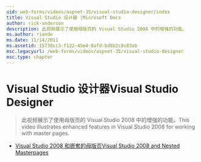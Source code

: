 ```yaml
---
uid: web-forms/videos/aspnet-35/visual-studio-designer/index
title: Visual Studio 设计器 |Microsoft Docs
author: rick-anderson
description: 此视频展示了使用母版页的 Visual Studio 2008 中的增强的功能。
ms.author: riande
ms.date: 11/14/2011
ms.assetid: 15730cc3-f122-45e4-8afd-bd8b2c8c83ab
msc.legacyurl: /web-forms/videos/aspnet-35/visual-studio-designer
msc.type: chapter
---
```

<a name="visual-studio-designer"></a><span data-ttu-id="5d5cc-103">Visual Studio 设计器</span><span class="sxs-lookup"><span data-stu-id="5d5cc-103">Visual Studio Designer</span></span>
====================
> <span data-ttu-id="5d5cc-104">此视频展示了使用母版页的 Visual Studio 2008 中的增强的功能。</span><span class="sxs-lookup"><span data-stu-id="5d5cc-104">This video illustrates enhanced features in Visual Studio 2008 for working with master pages.</span></span>


- [<span data-ttu-id="5d5cc-105">Visual Studio 2008 和嵌套的母版页</span><span class="sxs-lookup"><span data-stu-id="5d5cc-105">Visual Studio 2008 and Nested Masterpages</span></span>](visual-studio-2008-and-nested-masterpages.md)
